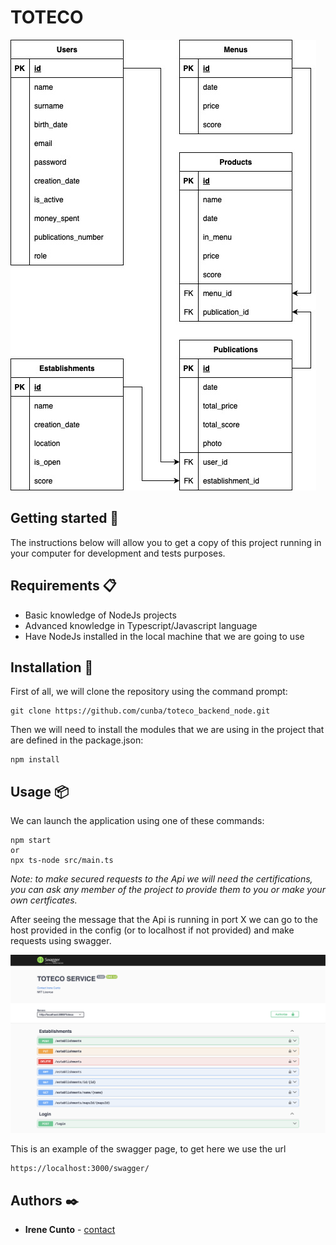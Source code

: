 # TOTECO

![Screenshot](docs/toteco.jpg)

## Getting started 🚀

The instructions below will allow you to get a copy of this project running in your computer for development and tests purposes.

## Requirements 📋

* Basic knowledge of NodeJs projects
* Advanced knowledge in Typescript/Javascript language
* Have NodeJs installed in the local machine that we are going to use

## Installation 🔧

First of all, we will clone the repository using the command prompt:

```
git clone https://github.com/cunba/toteco_backend_node.git
```

Then we will need to install the modules that we are using in the project that are defined in the package.json:

```
npm install
```

## Usage 📦

We can launch the application using one of these commands:

```
npm start
or
npx ts-node src/main.ts
```

_Note: to make secured requests to the Api we will need the certifications, you can ask any member of the project to provide them to you or make your own certficates._

After seeing the message that the Api is running in port X we can go to the host provided in the config (or to localhost if not provided) and make requests using swagger.

![Screenshot](docs/swagger.png)

This is an example of the swagger page, to get here we use the url
```
https://localhost:3000/swagger/
```

## Authors ✒️

* **Irene Cunto** - [contact](mailto:irene.cunto-baranda@siemens.com?subject=[GitLab]%20SCANIA%20gateway)
